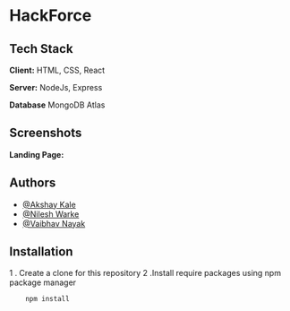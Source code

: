 
#  HackForce

## Tech Stack

**Client:** HTML, CSS, React

**Server:** NodeJs, Express

**Database** MongoDB Atlas

## Screenshots

**Landing Page:**

## Authors

- [@Akshay Kale](https://www.linkedin.com/in/akshay-kale-8a597b20b/)
- [@Nilesh Warke](https://www.linkedin.com/in/warke-nilesh)
- [@Vaibhav Nayak](https://www.linkedin.com/in/vaibhavnayak/)

## Installation

1 . Create a clone for this repository
2 .Install require packages using npm package manager
```bash
    npm install
```
